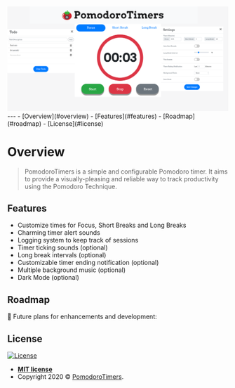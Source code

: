   <div align="center">
    <img src="assets\img\main.PNG" width="800px">
  </div>
---
- [Overview](#overview)
- [Features](#features)
- [Roadmap](#roadmap)
- [License](#license)

# Overview

> PomodoroTimers is a simple and configurable Pomodoro timer. It aims to provide a visually-pleasing and reliable way to track productivity using the Pomodoro Technique.

## Features
- Customize times for Focus, Short Breaks and Long Breaks
- Charming timer alert sounds
- Logging system to keep track of sessions
- Timer ticking sounds (optional)
- Long break intervals (optional)
- Customizable timer ending notification (optional)
- Multiple background music (optional)
- Dark Mode (optional)

## Roadmap
📝 Future plans for enhancements and development:

## License

[![License](http://img.shields.io/:license-mit-blue.svg?style=flat-square)](http://badges.mit-license.org)

- **[MIT license](http://opensource.org/licenses/mit-license.php)**
- Copyright 2020 © <a href="https://pomodorotimers.com" target="_blank">PomodoroTimers</a>.
